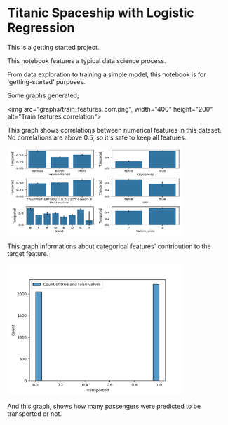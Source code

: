 # Titanic Spaceship with Logistic Regression

This is a getting started project. 

This notebook features a typical data science process.

From data exploration to training a simple model, this notebook is for 'getting-started' purposes.

Some graphs generated; 

<img src="graphs/train_features_corr.png", width="400" height="200" alt="Train features correlation">

This graph shows correlations between numerical features in this dataset. No correlations are above 0.5, so it's safe to keep all features.

<img src="graphs/categorical_features_vs_target.png" width="400" height="200" alt="Categorical features vs target">

This graph informations about categorical features' contribution to the target feature.

<img src="graphs/predicted_transports.png" width="400" heigh="200" alt="Predicted Transporting">

And this graph, shows how many passengers were predicted to be transported or not. 
